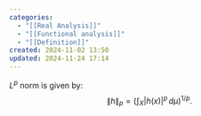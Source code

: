 ```yaml
---
categories:
  - "[[Real Analysis]]"
  - "[[Functional analysis]]"
  - "[[Definition]]"
created: 2024-11-02 13:50
updated: 2024-11-24 17:14
---
```

$L^p$ norm is given by:
$$
\|h\|_p = \left( \int_X |h(x)|^p \, d\mu \right)^{1/p}.
$$

